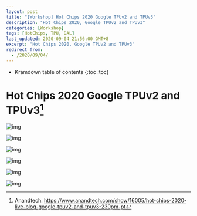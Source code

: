 ```yaml
---
layout: post
title: "[Workshop] Hot Chips 2020 Google TPUv2 and TPUv3"
description: "Hot Chips 2020, Google TPUv2 and TPUv3"
categories: [Workshop]
tags: [HotChips, TPU, DAL]
last_updated: 2020-09-04 21:56:00 GMT+8
excerpt: "Hot Chips 2020, Google TPUv2 and TPUv3"
redirect_from:
  - /2020/09/04/
---
```


* Kramdown table of contents
{:toc .toc}
# Hot Chips 2020 Google TPUv2 and TPUv3[^1]

![img](https://images.anandtech.com/doci/16005/202008182237501_575px.jpg)

![img](https://images.anandtech.com/doci/16005/202008182240131_575px.jpg)

![img](https://images.anandtech.com/doci/16005/202008182240461_575px.jpg)

![img](https://images.anandtech.com/doci/16005/202008182241131_575px.jpg)

![img](https://images.anandtech.com/doci/16005/202008182243471_575px.jpg)

![img](https://images.anandtech.com/doci/16005/202008182245481_575px.jpg)



[^1]: Anandtech. https://www.anandtech.com/show/16005/hot-chips-2020-live-blog-google-tpuv2-and-tpuv3-230pm-pt

